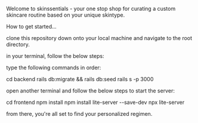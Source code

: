 Welcome to skinssentials - your one stop shop for curating a custom skincare routine based on your unique skintype.

How to get started...

clone this repository down onto your local machine and navigate to the root directory.

in your terminal, follow the below steps:

type the following commands in order: 

cd backend
rails db:migrate && rails db:seed
rails s -p 3000

open another terminal and follow the below steps to start the server: 

cd frontend
npm install
npm install lite-server --save-dev
npx lite-server

from there, you're all set to find your personalized regimen.
